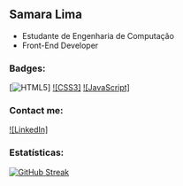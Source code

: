 ## Samara Lima

- Estudante de Engenharia de Computação
- Front-End Developer

### Badges:
[![HTML5](https://img.shields.io/badge/HTML5-E34F26?style=for-the-badge&logo=html5&logoColor=white)]
[![CSS3]](https://img.shields.io/badge/CSS3-1572B6?style=for-the-badge&logo=css3&logoColor=white)
[![JavaScript]](https://img.shields.io/badge/JavaScript-323330?style=for-the-badge&logo=javascript&logoColor=F7DF1E)

### Contact me:
[![LinkedIn]](https://img.shields.io/badge/LinkedIn-0077B5?style=for-the-badge&logo=linkedin&logoColor=white)

### Estatísticas:
[![GitHub Streak](https://streak-stats.demolab.com?user=samaralimaz&theme=synthwave)](https://git.io/streak-stats)
